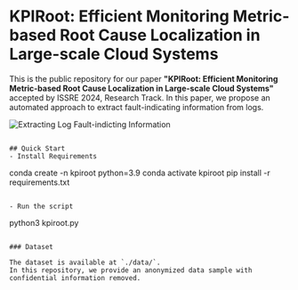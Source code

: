 # KPIRoot: Efficient Monitoring Metric-based Root Cause Localization in Large-scale Cloud Systems

This is the public repository for our paper **"KPIRoot: Efficient Monitoring Metric-based Root Cause Localization in Large-scale Cloud Systems"** accepted by ISSRE 2024, Research Track. 
In this paper, we propose an automated approach to extract fault-indicating information from logs.

![Extracting Log Fault-indicting Information](./docs/diagnosis.png)

```

## Quick Start
- Install Requirements

```
conda create -n kpiroot python=3.9
conda activate kpiroot
pip install -r requirements.txt
```

- Run the script
```
python3 kpiroot.py
```

### Dataset

The dataset is available at `./data/`.
In this repository, we provide an anonymized data sample with confidential information removed.
